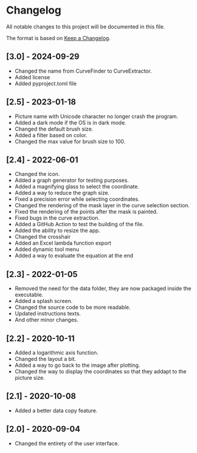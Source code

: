 # Changelog

All notable changes to this project will be documented in this file.

The format is based on [Keep a Changelog](https://keepachangelog.com/en/1.0.0/).

## [3.0] - 2024-09-29

- Changed the name from CurveFinder to CurveExtractor.
- Added license
- Added pyproject.toml file


## [2.5] - 2023-01-18

- Picture name with Unicode character no longer crash the program.
- Added a dark mode if the OS is in dark mode.
- Changed the default brush size.
- Added a filter based on color.
- Changed the max value for brush size to 100.

## [2.4] - 2022-06-01

- Changed the icon.
- Added a graph generator for testing purposes.
- Added a magnifying glass to select the coordinate.
- Added a way to reduce the graph size.
- Fixed a precision error while selecting coordinates.
- Changed the rendering of the mask layer in the curve selection section.
- Fixed the rendering of the points after the mask is painted.
- Fixed bugs in the curve extraction.
- Added a GitHub Action to test the building of the file.
- Added the ability to resize the app.
- Changed the crosshair
- Added an Excel lambda function export
- Added dynamic tool menu
- Added a way to evaluate the equation at the end

## [2.3] - 2022-01-05

- Removed the need for the data folder, they are now packaged inside the executable.
- Added a splash screen.
- Changed the source code to be more readable.
- Updated instructions texts.
- And other minor changes.

## [2.2] - 2020-10-11

- Added a logarithmic axis function.
- Changed the layout a bit.
- Added a way to go back to the image after plotting.
- Changed the way to display the coordinates so that they addapt to the picture size.

## [2.1] - 2020-10-08

- Added a better data copy feature.

## [2.0] - 2020-09-04

- Changed the entirety of the user interface.